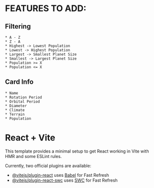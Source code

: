 # FEATURES TO ADD:

## Filtering
    * A - Z
    * Z - A
    * Highest -> Lowest Population
    * Lowest -> Highest Population
    * Largest -> Smallest Planet Size
    * Smallest -> Largest Planet Size
    * Population >= X
    * Population <= X

## Card Info
    * Name
    * Rotation Period
    * Orbital Period
    * Diameter
    * Climate
    * Terrain
    * Population



# React + Vite

This template provides a minimal setup to get React working in Vite with HMR and some ESLint rules.

Currently, two official plugins are available:

- [@vitejs/plugin-react](https://github.com/vitejs/vite-plugin-react/blob/main/packages/plugin-react/README.md) uses [Babel](https://babeljs.io/) for Fast Refresh
- [@vitejs/plugin-react-swc](https://github.com/vitejs/vite-plugin-react-swc) uses [SWC](https://swc.rs/) for Fast Refresh

